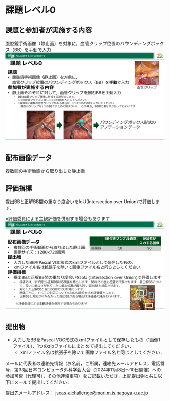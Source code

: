 # 課題レベル0

## 課題と参加者が実施する内容
腹腔鏡手術画像（静止画）を対象に，血管クリップ位置のバウンディングボックス（BB）を手動で入力
![課題と参加者が実施する内容](level0_kadai.png)

## 配布画像データ
複数回の手術動画から取り出した静止画

## 評価指標
提出BBと正解BB間の重なり度合いをIoU(Intersection over Union)で評価します．

※評価委員による主観評価を併用する場合もあります
![評価指標など](level0_submit.png)

## 提出物
- 入力したBBをPascal VOC形式のxmlファイルとして保存したもの（1画像1ファイル）．1つのzipファイルにまとめて提出してください．
   - xmlファイル名は拡張子を除いて画像ファイル名と同じとしてください．

メールに代表者の連絡先情報（お名前，ご所属，連絡先メールアドレス，電話番号，第33回日本コンピュータ外科学会大会（2024年11月8日～10日開催）への参加可否（代理可），その他連絡事項）をご記載いただき，上記提出物と共に以下にメールで提出してください．

提出先メールアドレス：
jscas-aichallenge@mori.m.is.nagoya-u.ac.jp
